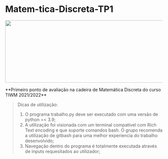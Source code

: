 # Matem-tica-Discreta-TP1
<p align="center">
  <img height="200px" width="600px" src="https://user-images.githubusercontent.com/44876887/139503388-42d747fe-fe50-4159-a5e0-fc87bf589f76.png">
</p>
**Primeiro ponto de avaliação na cadeira de Matemática Discreta do curso TIWM 2021/2022**

>Dicas de utilização:
>1. O programa trabalho.py deve ser executado com uma versão de python =< 3.9;
>2. A utilização foi visionada com um terminal compatível com Rich Text encoding e que suporte comandos bash. O grupo recomenda a utilização de gitbash para uma melhor experiencia do trabalho desenvolvido;
>3. Navegação dentro do programa é totalmente executada através de inputs requesitados ao utilizador;
